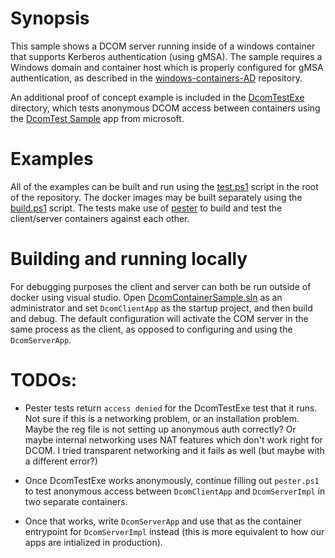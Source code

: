 # Synopsis

This sample shows a DCOM server running inside of a windows container that supports Kerberos authentication (using gMSA). The sample requires a Windows domain and container host which is properly configured for gMSA authentication, as described in the [windows-containers-AD](https://github.com/plooploops/windows-containers-AD) repository.

An additional proof of concept example is included in the [DcomTestExe](./DcomTestExe) directory, which tests anonymous DCOM access between containers using the [DcomTest Sample](https://support.microsoft.com/en-us/help/259011/sample-a-simple-dcom-client-server-test-application) app from microsoft.

# Examples

All of the examples can be built and run using the [test.ps1](./test.ps1) script in the root of the repository. The docker images may be built separately using the [build.ps1](./build.ps1) script. The tests make use of [pester](./pester.ps1) to build and test the client/server containers against each other.

# Building and running locally

For debugging purposes the client and server can both be run outside of docker using visual studio. Open [DcomContainerSample.sln](./DcomContainerSample.sln) as an administrator and set `DcomClientApp` as the startup project, and then build and debug. The default configuration will activate the COM server in the same process as the client, as opposed to configuring and using the `DcomServerApp`.

# TODOs:

- Pester tests return `access denied` for the DcomTestExe test that it runs. Not sure if this is a networking problem, or an installation problem. Maybe the reg file is not setting up anonymous auth correctly? Or maybe internal networking uses NAT features which don't work right for DCOM. I tried transparent networking and it fails as well (but maybe with a different error?)

- Once DcomTestExe works anonymously, continue filling out `pester.ps1` to test anonymous access between `DcomClientApp` and `DcomServerImpl` in two separate containers.

- Once that works, write `DcomServerApp` and use that as the container entrypoint for `DcomServerImpl` instead (this is more equivalent to how our apps are intialized in production).